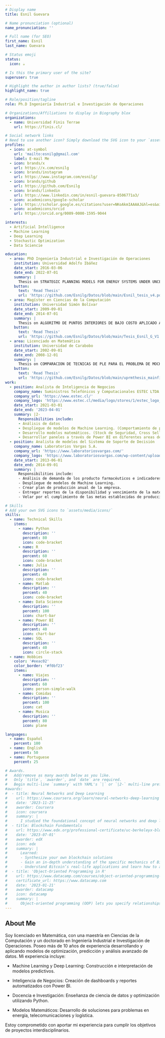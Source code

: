 ```yaml
---
# Display name
title: Esnil Guevara

# Name pronunciation (optional)
name_pronunciation: ''

# Full name (for SEO)
first_name: Esnil
last_name: Guevara

# Status emoji
status:
  icon: ☕️

# Is this the primary user of the site?
superuser: true

# Highlight the author in author lists? (true/false)
highlight_name: true

# Role/position/tagline
role: Ph.D Ingeniería Industrial e Investigación de Operaciones

# Organizations/Affiliations to display in Biography blox
organizations:
  - name: Universidad Finis Terrae
    url: https://finis.cl/

# Social network links
# Need to use another icon? Simply download the SVG icon to your `assets/media/icons/` folder.
profiles:
  - icon: at-symbol
    url: 'mailto:esnilg@gmail.com'
    label: E-mail Me
  - icon: brands/x
    url: https://x.com/esnilg
  - icon: brands/instagram
    url: https://www.instagram.com/esnilg/
  - icon: brands/github
    url: https://github.com/Esnilg
  - icon: brands/linkedin
    url: https://www.linkedin.com/in/esnil-guevara-8506771a3/
  - icon: academicons/google-scholar
    url: https://scholar.google.es/citations?user=NKoAkmIAAAAJ&hl=es&oi=ao
  - icon: academicons/orcid
    url: https://orcid.org/0009-0000-1595-9044

interests:
  - Artificial Intelligence
  - Machine Learning
  - Deep Learning
  - Stochastic Optimization
  - Data Sciencie

education:
  - area: PhD Ingeniería Industrial e Investigación de Operaciones
    institution: Universidad Adolfo Ibáñez
    date_start: 2016-03-06
    date_end: 2022-07-01
    summary: |
      Thesis on STRATEGIC PLANNING MODELS FOR ENERGY SYSTEMS UNDER UNCERTINTY. Supervised by [Tito Homem-de-Mello](https://negocios.uai.cl/profesor/tito-homem-mello/) and [Frédéric Babonneau](https://www.linkedin.com/in/babonneau/?originalSubdomain=cl).
    button:
      text: 'Read Thesis'
      url: 'https://github.com/Esnilg/Datos/blob/main/Esnil_tesis_v4.pdf'
  - area: Magíster en Ciencias de la Computación
    institution: Universidad Simón Bolívar
    date_start: 2009-09-01
    date_end: 2014-07-01
    summary: |
      Thesis on ALGORITMO DE PUNTOS INTERIORES DE BAJO COSTO APLICADO AL PROBLEMA DE MÁQUINAS DE SOPORTE VECTORIAL. Supervised by [Maria D. Gonzalez-Lima](https://www.researchgate.net/profile/Maria-Gonzalez-Lima).
    button:
      text: 'Read Thesis'
      url: 'https://github.com/Esnilg/Datos/blob/main/Tesis_Esnil_G_V1.pdf'
  - area: Licenciado en Matemática
    institution: Universidad de Carabobo
    date_start: 2002-09-01
    date_end: 2008-12-01
    summary: |
      Thesis on COMPARACION DE TECNICAS DE PLE PARA EL PROBLEMA DE MOCHILA MULTIPLE CON COLORES CON APLICACION A LA DISTRIBUCION DE VEHICULOS NUEVOS EN VENEZUELA. Supervised by [Victor Griffin](https://www.researchgate.net/profile/Victor-Griffin-2).
    button:
      text: 'Read Thesis'
      url: 'https://github.com/Esnilg/Datos/blob/main/uprmthesis_mainfile_esp.pdf'
work:
  - position: Analista de Inteligencia de Negocios
    company_name: Suministros Telefónicos y Computacionales ESTEC LTDA
    company_url: 'https://www.estec.cl/'
    company_logo: 'https://www.estec.cl/media/logo/stores/1/estec_logo_G.png'
    date_start: 2021-03-01
    date_end: '2023-04-01'
    summary: |2-
      Responsibilities include:
      - Análisis de datos
      - Despliegue de modelos de Machine Learning. (Comportamiento de pago de los clientes, Forecasting) 
      - Desarrollo modelos matemáticos. (Stock de Seguridad, Cross Selling, Supply Chain, Slotting, Proyección de inventario)
      - Desarrollar paneles a través de Power BI en diferentes areas de la empresa.
  - position: Analista de modelos del Sistema de Soporte de Decisión
    company_name: Laboratorios Vargas S.A.
    company_url: 'https://www.laboratoriosvargas.com/'
    company_logo: 'https://www.laboratoriosvargas.com/wp-content/uploads/2021/01/Logo-Footer-Shadow.png'
    date_start: 2013-06-01
    date_end: 2014-09-01
    summary: |
      Responsibilities include:
      - Análisis de demanda de los producto farmacéuticos e indicadores de ventas
      - Despliegue de modelos de Machine Learning.
      - Crear plan de producción anual de la empresa. 
      - Entregar reportes de la disponibilidad y vencimiento de la materia prima.
      - Velar por el cumplimiento de las metas establecidas de producción.

# Skills
# Add your own SVG icons to `assets/media/icons/`
skills:
  - name: Technical Skills
    items:
      - name: Python
        description: ''
        percent: 80
        icon: code-bracket
      - name: R
        description: ''
        percent: 60
        icon: code-bracket
      - name: Julia
        description: ''
        percent: 40
        icon: code-bracket
      - name: Matlab
        description: ''
        percent: 40
        icon: code-bracket
      - name: Data Science
        description: ''
        percent: 100
        icon: chart-bar
      - name: Power BI
        description: ''
        percent: 40
        icon: chart-bar
      - name: SQL
        description: ''
        percent: 40
        icon: circle-stack
  - name: Hobbies
    color: '#eeac02'
    color_border: '#f0bf23'
    items:
      - name: Viajes
        description: ''
        percent: 60
        icon: person-simple-walk
      - name: Comidas
        description: ''
        percent: 100
        icon: cat
      - name: Musica
        description: ''
        percent: 80
        icon: plane

languages:
  - name: Español
    percent: 100
  - name: English
    percent: 50
  - name: Portuguese
    percent: 25

# Awards.
#   Add/remove as many awards below as you like.
#   Only `title`, `awarder`, and `date` are required.
#   Begin multi-line `summary` with YAML's `|` or `|2-` multi-line prefix and indent 2 spaces below.
#awards:
#  - title: Neural Networks and Deep Learning
#    url: https://www.coursera.org/learn/neural-networks-deep-learning
#    date: '2023-11-25'
#    awarder: Coursera
#    icon: coursera
#    summary: |
#      I studied the foundational concept of neural networks and deep learning. By the end, I was familiar with the significant technological trends driving the rise of deep learning; build, train, and apply fully connected deep neural networks; implement efficient (vectorized) neural networks; identify key parameters in a neural network’s architecture; and apply deep learning to your own applications.
#  - title: Blockchain Fundamentals
#    url: https://www.edx.org/professional-certificate/uc-berkeleyx-blockchain-fundamentals
#    date: '2023-07-01'
#    awarder: edX
#    icon: edx
#    summary: |
#      Learned:
#      - Synthesize your own blockchain solutions
#      - Gain an in-depth understanding of the specific mechanics of Bitcoin
#      - Understand Bitcoin’s real-life applications and learn how to attack and destroy Bitcoin, Ethereum, smart contracts and Dapps, and alternatives to Bitcoin’s Proof-of-Work consensus algorithm
#  - title: 'Object-Oriented Programming in R'
#    url: https://www.datacamp.com/courses/object-oriented-programming-with-s3-and-r6-in-r
#    certificate_url: https://www.datacamp.com
#    date: '2023-01-21'
#    awarder: datacamp
#    icon: datacamp
#    summary: |
#      Object-oriented programming (OOP) lets you specify relationships between functions and the objects that they can act on, helping you manage complexity in your code. This is an intermediate level course, providing an introduction to OOP, using the S3 and R6 systems. S3 is a great day-to-day R programming tool that simplifies some of the functions that you write. R6 is especially useful for industry-specific analyses, working with web APIs, and building GUIs.
---
```


## About Me

Soy licenciado en Matemática, con una maestría en Ciencias de la Computación y un doctorado en Ingeniería Industrial e Investigación de Operaciones. Poseo más de 10 años de experiencia desarrollando y aplicando modelos de optimización, predicción y
análisis avanzado de datos. Mi experiencia incluye:


- Machine Learning y Deep Learning: Construcción e interpretación de modelos predictivos.

- Inteligencia de Negocios: Creación de dashboards y reportes automatizados con Power BI.

- Docencia e Investigación: Enseñanza de ciencia de datos y optimización utilizando Python.

- Modelos Matemáticos: Desarrollo de soluciones para problemas en energía, telecomunicaciones y logística.

Estoy comprometido con aportar mi experiencia para cumplir los objetivos de proyectos interdisciplinarios.